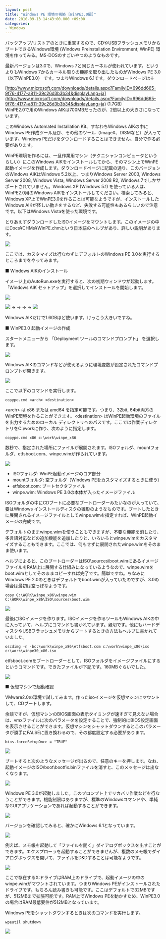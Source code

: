 ```yaml
---
layout: post
title: "Windows PE 環境の構築 [WinPE3.0編]"
date: 2010-09-13 14:43:00.000 +09:00
categories:
- Windows
---
```


バックアップ/リストアのときに重宝するので、CDやUSBフラッシュメモリからブートできるWindows環境 (Windows Preinstallation Environment; WinPE) 環境を作ってみる。MS-DOSのすごいやつのようなものです。

 
最新バージョンは3.0で、Windows 7と同じカーネルが使われています。というよりもWindows 7からカーネル周りの機能を取り出したものがWindows PE 3.0 （以下WinPE3.0） です。つまりWindows 6.1です。ダウンロードページは↓

 
[http://www.microsoft.com/downloads/details.aspx?FamilyID=696dd665-9f76-4177-a811-39c26d3b3b34&displayLang=ja](http://www.microsoft.com/downloads/details.aspx?FamilyID=696dd665-9f76-4177-a811-39c26d3b3b34&displayLang=ja) (1.7GB)<br />
WinPE2.0で用のWindows AIKは700MBだったのが、2倍以上の大きさになっています。

 
このWindows Automated Installation Kit、すなわちWindows AIKの中にWindows PE作成ツール及び、その他のツール（ImageX、DISMなど）が入っています。Windows PEだけをダウンロードすることはできません。自分で作る必要があります。

 
WinPE環境を作るには、一旦作業用マシン（テクニシャンコンピュータというらしい）にこのWindows AIKをインストールしてから、そのマシン上でWinPE起動イメージを作成します。ダウンロードページに記載の通り、このバージョンのWindows AIKはWindows 5.2以上、つまりWindows Server 2003, Windows Server 2008, Windows Vista, Windows Server 2008 R2, Windows 7でしかサポートされていません。Windows XP (Windows 5.1) を使っている人は、WinPE2.0用のWindows AIKをインストールしてください。検索してみると、Windows XP上でWinPE3.0を作ることは可能なようですが、インストールしたWindows AIKが怪しい動きをするなど、失敗する可能性もあるらしいので注意です。以下はWindows Vistaを使った環境です。

 
とりあえずダウンロードしたISOイメージをマウントします。このイメージの中にDocs¥CHMs¥WinPE.chmという日本語のヘルプがあり、詳しい説明があります。

 
![]({{site.assets_url}}2010-09-13-image%5B6%5D.png) 

 
ここでは、カスタマイズは行なわずにデフォルトのWindows PE 3.0を実行するところまでをやってみます。

 
■ Windows AIKのインストール

 
イメージ上のAutoRun.exeを実行すると、次の初期ウィンドウが起動します。「Windows AIK セットアップ」を選択してインストールを開始します。

 
![]({{site.assets_url}}2010-09-13-image5b85d.gif) 

 
![]({{site.assets_url}}2010-09-13-image5b115d.gif) → → → → ![]({{site.assets_url}}2010-09-13-image5b505d.gif)

 
Windows AIKだけで1.6GBほど使います。けっこう大きいですね。

 
■ WinPE3.0 起動イメージの作成

 
スタートメニューから 「Deployment ツールのコマンドプロンプト」 を選択します。

 
![]({{site.assets_url}}2010-09-13-image5b545d.gif) 

 
Windows AIKのコマンドなどが使えるように環境変数が設定されたコマンドプロンプトが開きます。

 
![]({{site.assets_url}}2010-09-13-image5b605d.gif)

 
ここで以下のコマンドを実行します。

 
```
copype.cmd <arch> <destination>
```
 
&lt;arch&gt; は x86 または amd64 を指定可能です。つまり、32bit, 64bit両方のWinPE環境を作ることができます。&lt;destination&gt; はWinPE起動環境のファイルを出力するためのローカル ディレクトリへのパスです。ここでは作業ディレクトリをC:\workに作り、次のように指定します。 


```
copype.cmd x86 c:\work\winpe_x86
```
 
数秒で、指定された場所にファイルが展開されます。ISOフォルダ、mountフォルダ、etfsboot.com、winpe.wimが作られています。 


![]({{site.assets_url}}2010-09-13-image5b665d.gif) 


- ISOフォルダ: WinPE起動イメージのコア部分 
- mountフォルダ: 空フォルダ（Windows PEをカスタマイズするときに使う） 
- etfsboot.com: ブートセクタファイル 
- winpe.wim: Windows PE 3.0の本体が入ったイメージファイル

 
ISOフォルダの中にCDブートに必要なブートローダーみたいなのが入っていて、要はWindows インストールディスクの雛形のようなものです。ブートしたときに展開されるイメージファイルとしてwinpe.wimを指定すれば、WinPE起動イメージの完成です。

 
デフォルトのままwinpe.wimを使うこともできますが、不要な機能を消したり、多言語対応などの追加機能を追加したりと、いろいろとwinpe.wimをカスタマイズすることもできます。ここでは、何もせずに展開されたwinpe.wimをそのまま使います。

 
ヘルプによると、このブートローダーはISO\sources\boot.wimにあるイメージファイルをRAM上に展開する仕組みになっているようなので、winpe.wimをboot.wimとしてそのままコピーすれば完了です。簡単ですね。ちなみにWindows PE 2.0のときはデフォルトでboot.wimが入っていたのですが、3.0の場合は最初は空っぽなようです。

 
```
copy C:\WORK\winpe_x86\winpe.wim C:\WORK\winpe_x86\ISO\sources\boot.wim
```

![]({{site.assets_url}}2010-09-13-image5b715d.gif)

 
最後にISOイメージを作ります。ISOイメージを作るツールもWindows AIKの中に入っていて、ヘルプにコマンドも書かれています。親切です。他にもハードディスクやUSBフラッシュメモリからブートするときの方法もヘルプに書かれていました。

 
```
oscdimg -n -bc:\work\winpe_x86\etfsboot.com c:\work\winpe_x86\iso c:\work\winpe30_x86.iso
```
 
etfsboot.comをブートローダーとして、ISOフォルダをイメージファイルにするというコマンドです。できたファイルが下記です。160MBぐらいでした。

 
![]({{site.assets_url}}2010-09-13-image5b765d.gif) 

 
■ 仮想マシンで起動確認

 
VMware2.0の環境で試してみます。作ったisoイメージを仮想マシンにマウントして、CDブートします。

 
余談ですが、仮想マシンのBIOS画面の表示タイミングが速すぎて見えない場合は、vmxファイルに次のパラメータを設定することで、強制的にBIOS設定画面を表示させることができます。仮想マシンをシャットダウンするとこのパラメータが勝手にFALSEに置き換わるので、その都度設定する必要があります。

 
```
bios.forceSetupOnce = "TRUE"
```

![]({{site.assets_url}}2010-09-13-image5b845d.gif)

ブートすると次のようなメッセージが出るので、任意のキーを押します。なお、起動イメージのISO\boot\bootfix.binファイルを消すと、このメッセージは出なくなります。

 
![]({{site.assets_url}}2010-09-13-image89.gif) 

  
Windows PE 3.0が起動しました。このプロンプト上でリカバリ作業などを行なうことができます。機能制限はありますが、標準のWindowsコマンドや、単純なGUIアプリケーションであれば起動することができます。

 
![]({{site.assets_url}}2010-09-13-image94.gif) 

 
バージョンを確認してみると、確かにWindows 6.1となっています。

 
![]({{site.assets_url}}2010-09-13-image104.gif) 

 
例えば、メモ帳を起動して「ファイルを開く」ダイアログボックスを出すことができます。エクスプローラを起動することができませんが、複数のメモ帳でダイアログボックスを開いて、ファイルをD&Dすることは可能なようです。

 
![]({{site.assets_url}}2010-09-13-image101.gif) 

 
ここで存在するX:ドライブはRAM上のドライブで、起動イメージの中のwinpe.wimがマウントされています。つまりWindows PEがインストールされたドライブです。もちろん読み書きも可能です。ここはデフォルトで32MBですが、512MBまで拡張可能です。RAM上でWindows PEを動かすため、WinPE3.0の場合はRAM最低要件が512MBとなっています。

 
Windows PEをシャットダウンするときは次のコマンドを実行します。

 
```
wpeutil shutdown
```

![]({{site.assets_url}}2010-09-13-image107.gif)


